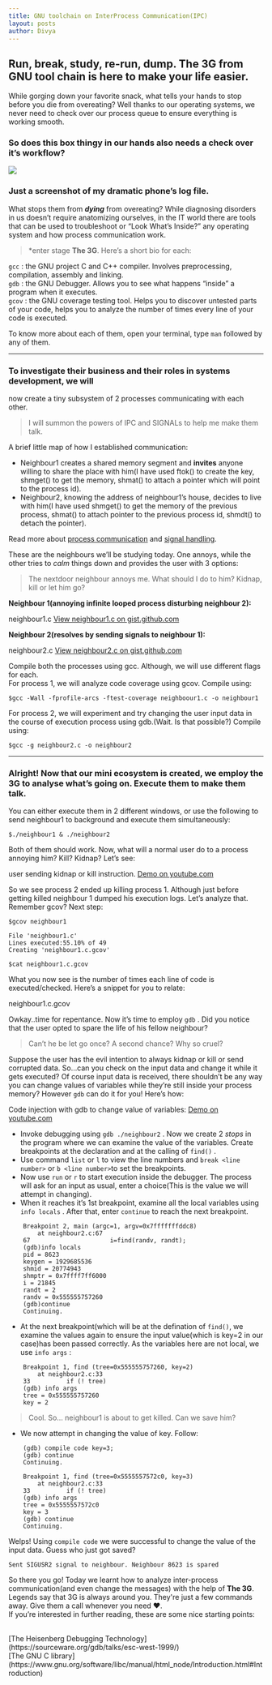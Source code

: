 ```yaml
---
title: GNU toolchain on InterProcess Communication(IPC)
layout: posts
author: Divya
---
```

## Run, break, study, re-run, dump. The 3G from GNU tool chain is here to make your life easier.

While gorging down your favorite snack, what tells your hands to stop before you
die from overeating? Well thanks to our operating systems, we never need to
check over our process queue to ensure everything is working smooth.

### So does this box thingy in our hands also needs a check over it’s workflow?

![](https://cdn-images-1.medium.com/max/800/1*CIjdZa3Zvh7WZd79aZduVA.jpeg)<br>
### Just a screenshot of my dramatic phone’s log file.

What stops them from ***dying*** from overeating? While diagnosing disorders in
us doesn’t require anatomizing ourselves, in the IT world there are tools that
can be used to troubleshoot or “Look What’s Inside?” any operating system and
how process communication work.

> *enter stage **The 3G**. Here’s a short bio for each:

`gcc` : the GNU project C and C++ compiler. Involves preprocessing, compilation,
assembly and linking.<br> `gdb` : the GNU Debugger. Allows you to see what
happens “inside” a program when it executes.<br> `gcov` : the GNU coverage
testing tool. Helps you to discover untested parts of your code, helps you to
analyze the number of times every line of your code is executed.

To know more about each of them, open your terminal, type `man` followed by any
of them.

*****

### To investigate their business and their roles in systems development, we will
now create a tiny subsystem of 2 processes communicating with each other.

> I will summon the powers of IPC and SIGNALs to help me make them talk.

A brief little map of how I established communication:

* Neighbour1 creates a shared memory segment and **invites** anyone willing to
share the place with him(I have used ftok() to create the key, shmget() to get
the memory, shmat() to attach a pointer which will point to the process id).
* Neighbour2, knowing the address of neighbour1’s house, decides to live with
him(I have used shmget() to get the memory of the previous process, shmat() to
attach pointer to the previous process id, shmdt() to detach the pointer).

Read more about [process
communication](https://www.ibm.com/support/knowledgecenter/en/SSLTBW_2.3.0/com.ibm.zos.v2r3.bpxbd00/rftok.htm)
and [signal
handling](http://www.csl.mtu.edu/cs4411.ck/www/NOTES/signal/kill.html).

These are the neighbours we’ll be studying today. One annoys, while the other
tries to *calm* things down and provides the user with 3 options:

> The nextdoor neighbour annoys me. What should I do to him? Kidnap, kill or let
> him go?

**Neighbour 1(annoying infinite looped process disturbing neighbour 2):**

<span class="figcaption_hack">neighbour1.c</span>
[View neighbour1.c on gist.github.com](https://gist.github.com/rachejazz/88576904694064f51f58e9602b8c460b)

**Neighbour 2(resolves by sending signals to neighbour 1):**

<span class="figcaption_hack">neighbour2.c</span>
[View neighbour2.c on gist.github.com](https://gist.github.com/rachejazz/3228be9f0a74cbf1ab1c5674e110db6b)

Compile both the processes using gcc. Although, we will use different flags for
each. <br> For process 1, we will analyze code coverage using gcov. Compile
using:

    $gcc -Wall -fprofile-arcs -ftest-coverage neighboour1.c -o neighbour1

For process 2, we will experiment and try changing the user input data in the
course of execution process using gdb.(Wait. Is that possible?) Compile using:

    $gcc -g neighbour2.c -o neighbour2

*****

### Alright! Now that our mini ecosystem is created, we employ the 3G to analyse what’s going on. Execute them to make them talk. 
You can either execute them in 2 different windows, or use the following to send neighbour1 to background and execute them simultaneously:

    $./neighbour1 & ./neighbour2

Both of them should work. Now, what will a normal user do to a process annoying
him? Kill? Kidnap? Let’s see:

<span class="figcaption_hack">user sending kidnap or kill instruction.</span>
[Demo on youtube.com](https://youtu.be/yd2oAlZPoSk)

So we see process 2 ended up killing process 1. Although just before getting
killed neighbour 1 dumped his execution logs. Let’s analyze that. Remember gcov?
Next step:

    $gcov neighbour1

    File 'neighbour1.c'
    Lines executed:55.10% of 49
    Creating 'neighbour1.c.gcov'

    $cat neighbour1.c.gcov

What you now see is the number of times each line of code is executed/checked.
Here’s a snippet for you to relate:

[](https://cdn-images-1.medium.com/max/800/1*J7iNcgoUYDZvbiCQl1iFlw.png)
<span class="figcaption_hack">neighbour1.c.gcov</span>

Owkay..time for repentance. Now it’s time to employ `gdb` . Did you notice that
the user opted to spare the life of his fellow neighbour?

> Can’t he be let go once? A second chance? Why so cruel?

Suppose the user has the evil intention to always kidnap or kill or send
corrupted data. So…can you check on the input data and change it while it gets
executed? Of course input data is received, there shouldn’t be any way you can
change values of variables while they’re still inside your process memory?
However `gdb` can do it for you! Here’s how:

Code injection with gdb to change value of variables:
[Demo on youtube.com](https://youtu.be/sUqmS0sUaFo)

* Invoke debugging using `gdb ./neighbour2` . Now we create 2 *stops* in the
program where we can examine the value of the variables. Create breakpoints at
the declaration and at the calling of `find()` .
* Use command `list` or `l` to view the line numbers and `break <line number>` or
`b <line number>`to set the breakpoints.
* Now use `run` or `r` to start execution inside the debugger. The process will ask
for an input as usual, enter a choice(This is the value we will attempt in
changing).
* When it reaches it’s 1st breakpoint, examine all the local variables using `info
locals` . After that, enter `continue` to reach the next breakpoint.
```
    Breakpoint 2, main (argc=1, argv=0x7fffffffddc8)
        at neighbour2.c:67
    67                      i=find(randv, randt);
    (gdb)info locals
    pid = 8623
    keygen = 1929685536
    shmid = 20774943
    shmptr = 0x7ffff7ff6000
    i = 21845
    randt = 2
    randv = 0x555555757260
    (gdb)continue
    Continuing.
```

* At the next breakpoint(which will be at the defination of `find()`, we examine
the values again to ensure the input value(which is key=2 in our case)has been
passed correctly. As the variables here are not local, we use `info args` :
```
    Breakpoint 1, find (tree=0x555555757260, key=2)
        at neighbour2.c:33
    33          if (! tree)
    (gdb) info args
    tree = 0x555555757260
    key = 2
```

> Cool. So… neighbour1 is about to get killed. Can we save him?

* We now attempt in changing the value of key. Follow:
```
    (gdb) compile code key=3;
    (gdb) continue
    Continuing.

    Breakpoint 1, find (tree=0x5555557572c0, key=3)
        at neighbour2.c:33
    33          if (! tree)
    (gdb) info args
    tree = 0x5555557572c0
    key = 3
    (gdb) continue
    Continuing.
```

Welps! Using `compile code` we were successful to change the value of the input
data. Guess who just got saved?

    Sent SIGUSR2 signal to neighbour. Neighbour 8623 is spared

So there you go! Today we learnt how to analyze inter-process communication(and
even change the messages) with the help of **The 3G**. Legends say that 3G is
always around you. They're just a few commands away. Give them a call whenever
you need ❤.<br> If you’re interested in further reading, these are some nice
starting points:

<br> 
[The Heisenberg Debugging Technology](https://sourceware.org/gdb/talks/esc-west-1999/)<br>
[The GNU C library](https://www.gnu.org/software/libc/manual/html_node/Introduction.html#Introduction)

